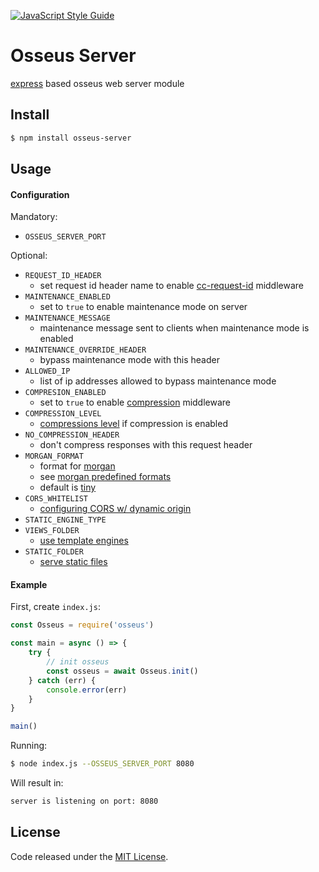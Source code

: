 [![JavaScript Style Guide](https://cdn.rawgit.com/standard/standard/master/badge.svg)](https://github.com/standard/standard)

# Osseus Server

[express](https://github.com/expressjs/express) based osseus web server module

## Install
```bash
$ npm install osseus-server
```

## Usage

#### Configuration

Mandatory:

* `OSSEUS_SERVER_PORT`

Optional:

* `REQUEST_ID_HEADER`
	* set request id header name to enable [cc-request-id](https://www.npmjs.com/package/cc-request-id) middleware
* `MAINTENANCE_ENABLED`
	* set to `true` to enable maintenance mode on server
* `MAINTENANCE_MESSAGE`
	* maintenance message sent to clients when maintenance mode is enabled
* `MAINTENANCE_OVERRIDE_HEADER`
	* bypass maintenance mode with this header
* `ALLOWED_IP`
	* list of ip addresses allowed to bypass maintenance mode
* `COMPRESION_ENABLED`
	* set to `true` to enable [compression](https://github.com/expressjs/compression) middleware
* `COMPRESSION_LEVEL`
	* [compressions level](https://github.com/expressjs/compression#level) if compression is enabled
* `NO_COMPRESSION_HEADER`
	* don't compress responses with this request header
* `MORGAN_FORMAT`
	* format for [morgan](https://github.com/expressjs/morgan)
	* see [morgan predefined formats](https://github.com/expressjs/morgan#predefined-formats)
	* default is [tiny](https://github.com/expressjs/morgan#tiny)
* `CORS_WHITELIST`
	* [configuring CORS w/ dynamic origin](https://www.npmjs.com/package/cors#configuring-cors-w-dynamic-origin)
* `STATIC_ENGINE_TYPE`
* `VIEWS_FOLDER`
	* [use template engines](https://expressjs.com/en/guide/using-template-engines.html)
* `STATIC_FOLDER`
	* [serve static files](https://expressjs.com/en/starter/static-files.html)


#### Example
First, create `index.js`:

```javascript
const Osseus = require('osseus')

const main = async () => {
	try {
		// init osseus
		const osseus = await Osseus.init()
  	} catch (err) {
		console.error(err)
  	}
}

main()

```

Running:

```bash
$ node index.js --OSSEUS_SERVER_PORT 8080
```

Will result in:

```sh
server is listening on port: 8080
```

## License
Code released under the [MIT License](https://github.com/colucom/osseus-server/blob/master/LICENSE).
